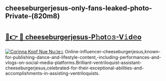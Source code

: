 ## cheeseburgerjesus-only-fans​-leaked-photo​-Private-(820m8)


# <h2><a href="https://mediaupload.pro?title=cheeseburgerjesus&ref=git">🔗👉 🔴 cheeseburgerjesus-P𝚑ot𝚘𝚜-V𝚒d𝚎o</a></h2>

[![Corinna Kopf Nue Nu𝚍e𝚜](https://i.imgur.com/0qMVB7G.gif)](https://mediaupload.pro?title=cheeseburgerjesus&ref=git)
Online-influencer-cheeseburgerjesus,known-for-publishing-dance-and-lifestyle-content,-including-performances-and-vlogs-on-social-media-platforms.Brilliant-ventriloquist-assistant-cheeseburgerjesus,celebrated-for-their-exceptional-abilities-and-accomplishments-in-assisting-ventriloquists.  